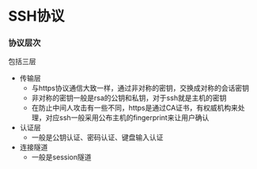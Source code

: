 # SSH协议

### 协议层次

包括三层

* 传输层
  * 与https协议通信大致一样，通过非对称的密钥，交换成对称的会话密钥
  * 非对称的密钥一般是rsa的公钥和私钥，对于ssh就是主机的密钥
  * 在防止中间人攻击有一些不同，https是通过CA证书，有权威机构来处理，对应ssh一般采用公布主机的fingerprint来让用户确认  
* 认证层
  * 一般是公钥认证、密码认证、键盘输入认证
* 连接隧道
  * 一般是session隧道
